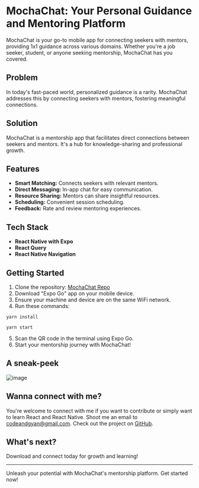 # MochaChat: Your Personal Guidance and Mentoring Platform

MochaChat is your go-to mobile app for connecting seekers with mentors, providing 1x1 guidance across various domains. Whether you're a job seeker, student, or anyone seeking mentorship, MochaChat has you covered.

## Problem

In today's fast-paced world, personalized guidance is a rarity. MochaChat addresses this by connecting seekers with mentors, fostering meaningful connections.

## Solution

MochaChat is a mentorship app that facilitates direct connections between seekers and mentors. It's a hub for knowledge-sharing and professional growth.

## Features

- **Smart Matching:** Connects seekers with relevant mentors.
- **Direct Messaging:** In-app chat for easy communication.
- **Resource Sharing:** Mentors can share insightful resources.
- **Scheduling:** Convenient session scheduling.
- **Feedback:** Rate and review mentoring experiences.

## Tech Stack

- **React Native with Expo**
- **React Query**
- **React Native Navigation**

## Getting Started

1. Clone the repository: [MochaChat Repo](https://github.com/codeandgyan/connectl)
2. Download "Expo Go" app on your mobile device.
3. Ensure your machine and device are on the same WiFi network.
4. Run these commands:
```
yarn install
```
```
yarn start
```
5. Scan the QR code in the terminal using Expo Go.
6. Start your mentorship journey with MochaChat!

## A sneak-peek
![image](https://github.com/codeandgyan/connectl/assets/140544523/2d209e64-0121-4c45-bd83-eff0a63a43bc)

## Wanna connect with me?

You're welcome to connect with me if you  want to contribute or simply want to learn React and React Native. Shoot me an email to codeandgyan@gmail.com.
Check out the project on [GitHub](https://github.com/codeandgyan/connectl).

## What's next?

Download and connect today for growth and learning!

---

Unleash your potential with MochaChat's mentorship platform. Get started now!
